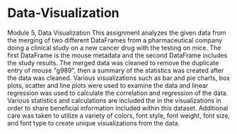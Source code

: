 # Data-Visualization
Module 5, Data Visualization
This assignment analyzes the given data from the merging of two different DataFrames from a pharmaceutical company doing a clinical study on a new cancer drug with the testing on mice. The first DataFrame is the mouse metadata and the second DataFrame includes the study results.
The merged data was cleaned to remove the duplicate entry of mouse "g989", then a summary of the statistics was created after the data was cleaned.
Various visualizations such as bar and pie charts, box plots, scatter and line plots were used to examine the data and linear regression was used to calculate the correlation and regression of the data.
Various statistics and calculations are included the in the visualizations in order to share beneficial information included within this dataset.
Additional care was taken to utilize a variety of colors, font style, font weight, font size, and font type to create unique visualizations from the data.